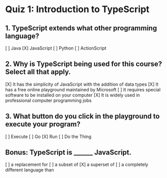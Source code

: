 # Quiz 1: Introduction to TypeScript

## 1. TypeScript extends what other programming language?

[ ] Java
[X] JavaScript
[ ] Python
[ ] ActionScript

## 2. Why is TypeScript being used for this course? Select all that apply.

[X] It has the simplicity of JavaScript with the addition of data types
[X] It has a free online playground maintained by Microsoft
[ ] It requires special software to be installed on your computer
[X] It is widely used in professional computer programming jobs

## 3. What button do you click in the playground to execute your program?

[ ] Execute
[ ] Go
[X] Run
[ ] Do the Thing

## Bonus: TypeScript is ______ JavaScript.

[ ] a replacement for
[ ] a subset of
[X] a superset of
[ ] a completely different language than
